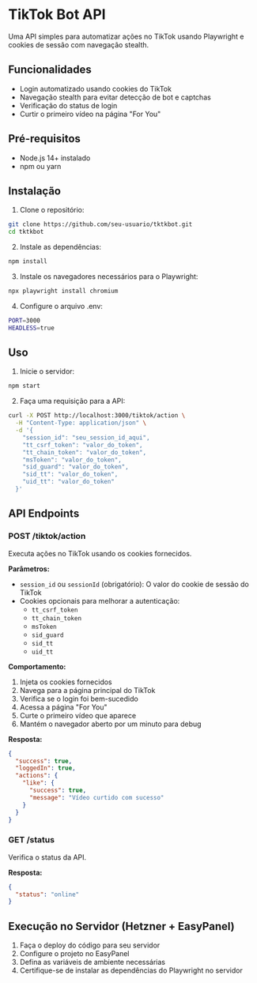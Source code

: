# TikTok Bot API

Uma API simples para automatizar ações no TikTok usando Playwright e cookies de sessão com navegação stealth.

## Funcionalidades

- Login automatizado usando cookies do TikTok
- Navegação stealth para evitar detecção de bot e captchas
- Verificação do status de login
- Curtir o primeiro vídeo na página "For You"

## Pré-requisitos

- Node.js 14+ instalado
- npm ou yarn

## Instalação

1. Clone o repositório:
```bash
git clone https://github.com/seu-usuario/tktkbot.git
cd tktkbot
```

2. Instale as dependências:
```bash
npm install
```

3. Instale os navegadores necessários para o Playwright:
```bash
npx playwright install chromium
```

4. Configure o arquivo .env:
```bash
PORT=3000
HEADLESS=true
```

## Uso

1. Inicie o servidor:
```bash
npm start
```

2. Faça uma requisição para a API:
```bash
curl -X POST http://localhost:3000/tiktok/action \
  -H "Content-Type: application/json" \
  -d '{
    "session_id": "seu_session_id_aqui",
    "tt_csrf_token": "valor_do_token",
    "tt_chain_token": "valor_do_token",
    "msToken": "valor_do_token",
    "sid_guard": "valor_do_token",
    "sid_tt": "valor_do_token",
    "uid_tt": "valor_do_token"
  }'
```

## API Endpoints

### POST /tiktok/action
Executa ações no TikTok usando os cookies fornecidos.

**Parâmetros:**
- `session_id` ou `sessionId` (obrigatório): O valor do cookie de sessão do TikTok
- Cookies opcionais para melhorar a autenticação:
  - `tt_csrf_token`
  - `tt_chain_token`
  - `msToken`
  - `sid_guard`
  - `sid_tt`
  - `uid_tt`

**Comportamento:**
1. Injeta os cookies fornecidos
2. Navega para a página principal do TikTok
3. Verifica se o login foi bem-sucedido
4. Acessa a página "For You"
5. Curte o primeiro vídeo que aparece
6. Mantém o navegador aberto por um minuto para debug

**Resposta:**
```json
{
  "success": true,
  "loggedIn": true,
  "actions": {
    "like": {
      "success": true,
      "message": "Vídeo curtido com sucesso"
    }
  }
}
```

### GET /status
Verifica o status da API.

**Resposta:**
```json
{
  "status": "online"
}
```

## Execução no Servidor (Hetzner + EasyPanel)

1. Faça o deploy do código para seu servidor
2. Configure o projeto no EasyPanel
3. Defina as variáveis de ambiente necessárias
4. Certifique-se de instalar as dependências do Playwright no servidor 